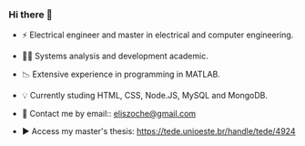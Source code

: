 ### Hi there 👋

- ⚡ Electrical engineer and master in electrical and computer engineering. 
- 👩‍💻 Systems analysis and development academic.
- 📉 Extensive experience in programming in MATLAB.
- 💡 Currently studing HTML, CSS, Node.JS, MySQL and MongoDB.

- 💬 Contact me by email:: eliszoche@gmail.com
- ▶️ Access my master's thesis: https://tede.unioeste.br/handle/tede/4924
